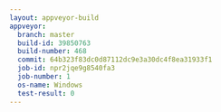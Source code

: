 ```yaml
---
layout: appveyor-build
appveyor:
  branch: master
  build-id: 39850763
  build-number: 468
  commit: 64b323f83dc0d87112dc9e3a30dc4f8ea31933f1
  job-id: npr2jqe9g8540fa3
  job-number: 1
  os-name: Windows
  test-result: 0
---
```

